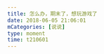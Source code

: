 ```yaml
---
title: 怎么办，期末了，想玩游戏了
date: 2018-06-05 21:06:01
mCategories: [说说]
type: moment
time: t210601
---
```


